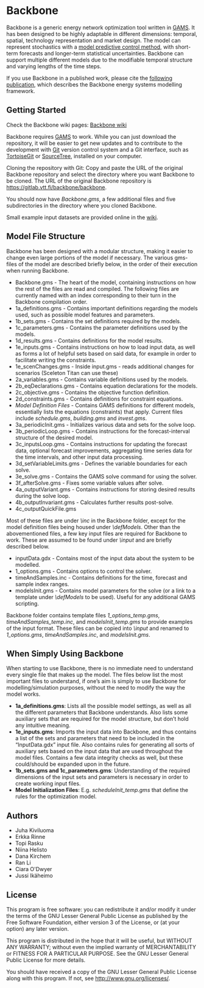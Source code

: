 # Backbone

Backbone is a generic energy network optimization tool written in [GAMS](https://www.gams.com/). It has been designed to be highly adaptable in different dimensions: temporal, spatial, technology representation and market design. The model can represent stochastics with a [model predictive control method](https://doi.org/10.1016/j.automatica.2008.03.002), with short-term forecasts and longer-term statistical uncertainties. Backbone can support multiple different models due to the modifiable temporal structure and varying lengths of the time steps.

If you use Backbone in a published work, please cite the [following publication](https://doi.org/10.3390/en12173388), which describes the Backbone energy systems modelling framework.

## Getting Started

Check the Backbone wiki pages: [Backbone wiki](https://gitlab.vtt.fi/backbone/backbone/-/wikis/home) 

Backbone requires [GAMS](https://www.gams.com) to work. While you can just download the repository, it will be easier to get new updates and to contribute to the development with [Git](https://git-scm.com/) version control system and a Git interface, such as [TortoiseGit](https://tortoisegit.org/) or [SourceTree](https://www.sourcetreeapp.com/), installed on your computer. 

Cloning the repository with Git: Copy and paste the URL of the original Backbone repository and select the directory where you want Backbone to be cloned. The URL of the original Backbone repository is https://gitlab.vtt.fi/backbone/backbone. 

You should now have *Backbone.gms*, a few additional files and five subdirectories in the directory where you cloned Backbone.

Small example input datasets are provided online in the [wiki](https://gitlab.vtt.fi/backbone/backbone/wikis/Example-data-sets).

## Model File Structure

Backbone has been designed with a modular structure, making it easier to change even large portions of the model if necessary. The various gms-files of the model are described briefly below, in the order of their execution when running Backbone. 

* Backbone.gms - The heart of the model, containing instructions on how the rest of the files are read and compiled. The following files are currently named with an index corresponding to their turn in the Backbone compilation order.
* 1a_definitions.gms - Contains important definitions regarding the models used, such as possible model features and parameters.
* 1b_sets.gms - Contains the set definitions required by the models.
* 1c_parameters.gms	- Contains the parameter definitions used by the models.
* 1d_results.gms - Contains definitions for the model results.
* 1e_inputs.gms - Contains instructions on how to load input data, as well as forms a lot of helpful sets based on said data, for example in order to facilitate writing the constraints.
* 1e_scenChanges.gms - Inside input.gms - reads additional changes for scenarios (Sceleton Titan can use these)
* 2a_variables.gms - Contains variable definitions used by the models.
* 2b_eqDeclarations.gms - Contains equation declarations for the models.
* 2c_objective.gms - Contains the objective function definition.
* 2d_constraints.gms - Contains definitions for constraint equations.
* *Model Definition Files* - Contains GAMS definitions for different models, essentially lists the equations (constraints) that apply. Current files include *schedule.gms*, *building.gms* and *invest.gms*.
* 3a_periodicInit.gms - Initializes various data and sets for the solve loop.
* 3b_periodicLoop.gms - Contains instructions for the forecast-interval structure of the desired model.
* 3c_inputsLoop.gms - Contains instructions for updating the forecast data, optional forecast improvements, aggregating time series data for the time intervals, and other input data processing.
* 3d_setVariableLimits.gms - Defines the variable boundaries for each solve.
* 3e_solve.gms - Contains the GAMS solve command for using the solver.
* 3f_afterSolve.gms - Fixes some variable values after solve.
* 4a_outputVariant.gms - Contains instructions for storing desired results during the solve loop.
* 4b_outputInvariant.gms - Calculates further results post-solve.
* 4c_outputQuickFile.gms

Most of these files are under *\inc* in the Backbone folder, except for the model definition files being housed under *\defModels*. Other than the abovementioned files, a few key input files are required for Backbone to work. These are assumed to be found under *\input* and are briefly described below.

* inputData.gdx	- Contains most of the input data about the system to be modelled.
* 1_options.gms - Contains options to control the solver.
* timeAndSamples.inc - Contains definitions for the time, forecast and sample index ranges.
* modelsInit.gms - Contains model parameters for the solve (or a link to a template under *\defModels* to be used). Useful for any additional GAMS scripting.

Backbone folder contains template files *1_options_temp.gms*, *timeAndSamples_temp.inc*, and *modelsInit_temp.gms* to provide examples of the input format. These files can be copied into *\input* and renamed to *1_options.gms*, *timeAndSamples.inc*, and *modelsInit.gms*.

## When Simply Using Backbone

When starting to use Backbone, there is no immediate need to understand every single file that makes up the model. The files below list the most important files to understand, if one’s aim is simply to use Backbone for modelling/simulation purposes, without the need to modify the way the model works.

* **1a_definitions.gms**: Lists all the possible model settings, as well as all the different parameters that Backbone understands. Also lists some auxiliary sets that are required for the model structure, but don’t hold any intuitive meaning.
* **1e_inputs.gms**: Imports the input data into Backbone, and thus contains a list of the sets and parameters that need to be included in the “InputData.gdx” input file. Also contains rules for generating all sorts of auxiliary sets based on the input data that are used throughout the model files. Contains a few data integrity checks as well, but these could/should be expanded upon in the future.
* **1b_sets.gms and 1c_parameters.gms**: Understanding of the required dimensions of the input sets and parameters is necessary in order to create working input files. 
* **Model Initialization Files**: E.g. *scheduleInit_temp.gms* that define the rules for the optimization model.

## Authors

* Juha Kiviluoma
* Erkka Rinne
* Topi Rasku
* Niina Helisto
* Dana Kirchem
* Ran Li
* Ciara O'Dwyer
* Jussi Ikäheimo

## License

This program is free software: you can redistribute it and/or modify it under the terms of the GNU Lesser General Public License as published by
the Free Software Foundation, either version 3 of the License, or (at your option) any later version.

This program is distributed in the hope that it will be useful, but WITHOUT ANY WARRANTY; without even the implied warranty of
MERCHANTABILITY or FITNESS FOR A PARTICULAR PURPOSE.  See the GNU Lesser General Public License for more details.

You should have received a copy of the GNU Lesser General Public License along with this program.  If not, see <http://www.gnu.org/licenses/>.
